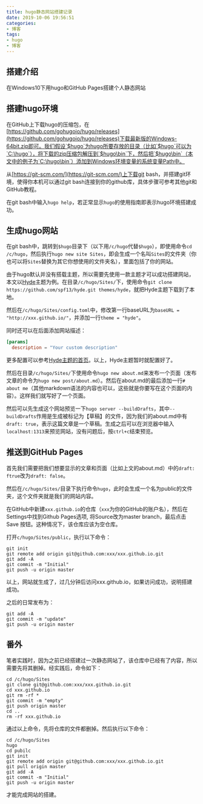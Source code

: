 ```yaml
---
title: hugo静态网站搭建记录
date: 2019-10-06 19:56:51
categories:
- 博客
tags:
- hugo
- 博客
---
```


## 搭建介绍

在Windows10下用hugo和GitHub Pages搭建个人静态网站

## 搭建hugo环境

在GitHub上下载hugo的压缩包，在[https://github.com/gohugoio/hugo/releases](https://github.com/gohugoio/hugo/releases)下载最新版的Windows-64bit.zip即可。我们假设`$hugo`为hugo所要存放的目录（比如`$hugo`可以为`C:\hugo`），将下载的zip压缩包解压到`$hugo\bin`下，然后把`$hugo\bin`（本文中的例子为`C:\hugo\bin`）添加到Windows环境变量的系统变量Path中。

从[https://git-scm.com/](https://git-scm.com/)上下载git bash，并搭建git环境，使得你本机可以通过git bash连接到你的github库，具体步骤可参考其他git和GitHub教程。

在git bash中输入`hugo help`，若正常显示`hugo`的使用指南即表示hugo环境搭建成功。

<!-- more -->

## 生成hugo网站

在git bash中，跳转到`$hugo`目录下（以下用`/c/hugo`代替`$hugo`），即使用命令`cd /c/hugo`，然后执行`hugo new site Sites`，即会生成一个名叫`Sites`的文件夹（你也可以将`Sites`替换为其它你想使用的文件夹名），里面包括了你的网站。

由于hugo默认并没有搭载主题，所以需要先使用一款主题才可以成功搭建网站，本文以[Hyde](https://themes.gohugo.io/hyde/)主题为例。在目录`/c/hugo/Sites/`下，使用命令`git clone https://github.com/spf13/hyde.git themes/hyde`，就把Hyde主题下载到了本地。

然后在`/c/hugo/Sites/config.toml`中，修改第一行baseURL为`baseURL = "http://xxx.github.io/"`，并添加一行`theme = "hyde"`。

同时还可以在后面添加网站描述：

```toml
[params]
  description = "Your custom description"
```

更多配置可以参考[Hyde主题的首页](https://themes.gohugo.io/hyde/)。以上，Hyde主题暂时就配置好了。

然后在目录`/c/hugo/Sites/`下使用命令`hugo new about.md`来发布一个页面（发布文章的命令为`hugo new post/about.md`）。然后在about.md的最后添加一行`# about me`（其他markdown语法的内容也可以，这些就是你要写在这个页面的内容）。这样我们就写好了一个页面。

然后可以先生成这个网站预览一下`hugo server --buildDrafts`，其中`--buildDrafts`作用是生成被标记为【草稿】的文件，因为我们的about.md中有`draft: true`，表示这篇文章是一个草稿。生成之后可以在浏览器中输入`localhost:1313`来预览网站，没有问题后，按`ctrl+c`结束预览。

## 推送到GitHub Pages

首先我们需要把我们想要显示的文章和页面（比如上文的about.md）中的`draft: ftrue`改为`draft: false`。

然后在`/c/hugo/Sites/`目录下执行命令`hugo`，此时会生成一个名为public的文件夹，这个文件夹就是我们的网站内容。

在GitHub中新建`xxx.github.io`的仓库（`xxx`为你的GitHub的账户名），然后在Settings中找到Github Pages选项, 将Source改为master branch，最后点击 Save 按钮。这种情况下，该仓库应该为空仓库。

打开`c/hugo/Sites/public`，执行以下命令：

```shell
git init
git remote add origin git@github.com:xxx/xxx.github.io.git
git add -A
git commit -m "Initial"
git push -u origin master
```

以上，网站就生成了，过几分钟后访问xxx.github.io，如果访问成功，说明搭建成功。

之后的日常发布为：

```shell
git add -A
git commit -m "update"
git push -u origin master
```

## 番外

笔者实践时，因为之前已经搭建过一次静态网站了，该仓库中已经有了内容，所以需要先将其删掉。经实践后，命令如下：

```shell
cd /c/hugo/Sites
git clone git@github.com:xxx/xxx.github.io.git
cd xxx.github.io
git rm -rf *
git commit -m "empty"
git push origin master
cd ..
rm -rf xxx.github.io
```

通过以上命令，先将仓库的文件都删掉。然后执行以下命令：

```shell
cd /c/hugo/Sites
hugo
cd pubilc
git init
git remote add origin git@github.com:xxx/xxx.github.io.git
git pull origin master
git add -A
git commit -m "Initial"
git push -u origin master
```

才能完成网站的搭建。
